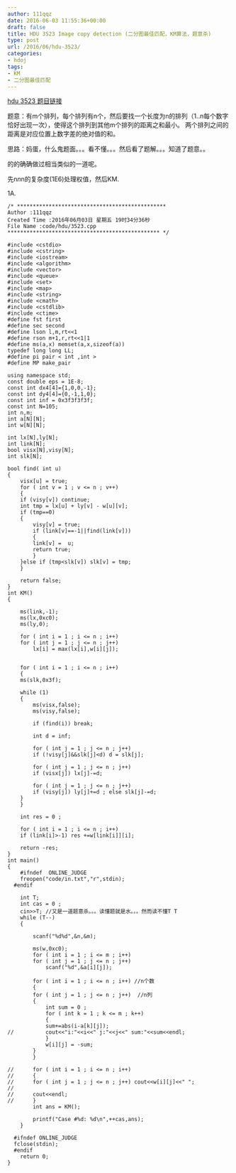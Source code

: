 ```yaml
---
author: 111qqz
date: 2016-06-03 11:55:36+00:00
draft: false
title: HDU 3523 Image copy detection (二分图最佳匹配，KM算法，题意杀)
type: post
url: /2016/06/hdu-3523/
categories:
- hdoj
tags:
- KM
- 二分图最佳匹配
---
```


[hdu 3523 题目链接](http://acm.hdu.edu.cn/showproblem.php?pid=3523)



题意：有m个排列，每个排列有n个，然后要找一个长度为n的排列（1..n每个数字恰好出现一次），使得这个排列到其他m个排列的距离之和最小。 两个排列之间的距离是对应位置上数字差的绝对值的和。



思路：妈蛋，什么鬼题面。。。看不懂。。。然后看了题解。。。知道了题意。。

的的确确做过相当类似的一道呢。

先n*n*n的复杂度(1E6)处理权值，然后KM.

1A.








 

    
    /* ***********************************************
    Author :111qqz
    Created Time :2016年06月03日 星期五 19时34分36秒
    File Name :code/hdu/3523.cpp
    ************************************************ */
    
    #include <cstdio>
    #include <cstring>
    #include <iostream>
    #include <algorithm>
    #include <vector>
    #include <queue>
    #include <set>
    #include <map>
    #include <string>
    #include <cmath>
    #include <cstdlib>
    #include <ctime>
    #define fst first
    #define sec second
    #define lson l,m,rt<<1
    #define rson m+1,r,rt<<1|1
    #define ms(a,x) memset(a,x,sizeof(a))
    typedef long long LL;
    #define pi pair < int ,int >
    #define MP make_pair
    
    using namespace std;
    const double eps = 1E-8;
    const int dx4[4]={1,0,0,-1};
    const int dy4[4]={0,-1,1,0};
    const int inf = 0x3f3f3f3f;
    const int N=105;
    int n,m;
    int a[N][N];
    int w[N][N];
    
    int lx[N],ly[N];
    int link[N];
    bool visx[N],visy[N];
    int slk[N];
    
    bool find( int u)
    {
        visx[u] = true;
        for ( int v = 1 ; v <= n ; v++)
        {
    	if (visy[v]) continue;
    	int tmp = lx[u] + ly[v] - w[u][v];
    	if (tmp==0)
    	{
    	    visy[v] = true;
    	    if (link[v]==-1||find(link[v]))
    	    {
    		link[v] =  u;
    		return true;
    	    }
    	}else if (tmp<slk[v]) slk[v] = tmp;
        }
        
        return false;
    }
    int KM()
    {
        
        ms(link,-1);
        ms(lx,0xc0);
        ms(ly,0);
    
        for ( int i = 1 ; i <= n ; i++)
    	for ( int j = 1 ; j <= n ; j++)
    	    lx[i] = max(lx[i],w[i][j]);
    
    
        for ( int i = 1 ; i <= n ; i++)
        {
    	ms(slk,0x3f);
    
    	while (1)
    	{
    	    ms(visx,false);
    	    ms(visy,false);
    
    	    if (find(i)) break;
    
    	    int d = inf;
    
    	    for ( int j = 1 ; j <= n ; j++)
    		if (!visy[j]&&slk[j]<d) d = slk[j];
    
    	    for ( int j = 1 ; j <= n ; j++)
    		if (visx[j]) lx[j]-=d;
    
    	    for ( int j = 1 ; j <= n ; j++)
    		if (visy[j]) ly[j]+=d ; else slk[j]-=d;
    	}
        }
    
        int res = 0 ;
    
        for ( int i = 1 ; i <= n ; i++)
    	if (link[i]>-1) res +=w[link[i]][i];
    
        return -res;
    }
    int main()
    {
    	#ifndef  ONLINE_JUDGE 
    	freopen("code/in.txt","r",stdin);
      #endif
    
    	int T;
    	int cas = 0 ;
    	cin>>T; //又是一道题意杀。。。读懂题就是水。。。然而读不懂T T
    	while (T--)
    	{
    
    	    scanf("%d%d",&n,&m);
    
    	    ms(w,0xc0);
    	    for ( int i = 1 ; i <= m ; i++)
    		for ( int j = 1 ; j <= n ; j++)
    		    scanf("%d",&a[i][j]);
    
    	    for ( int i = 1 ; i <= n ; i++) //n个数
    	    {
    		for ( int j = 1 ; j <= n ; j++)  //n列
    		{
    		    int sum = 0 ;
    		    for ( int k = 1 ; k <= m ; k++)
    		    {
    			sum+=abs(i-a[k][j]);
    //			cout<<"i:"<<i<<" j:"<<j<<" sum:"<<sum<<endl;
    		    }
    		    w[i][j] = -sum;
    		}
    	    }
    	    
    //	    for ( int i = 1 ; i <= n ; i++)
    //	    {
    //		for ( int j = 1 ; j <= n ; j++) cout<<w[i][j]<<" ";
    //
    //		cout<<endl;
    //	    }
    	    int ans = KM();
    
    	    printf("Case #%d: %d\n",++cas,ans);
    	}
    
      #ifndef ONLINE_JUDGE  
      fclose(stdin);
      #endif
        return 0;
    }
    



